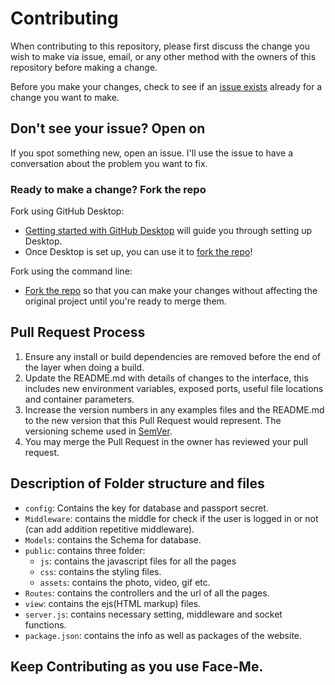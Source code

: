 # Contributing

When contributing to this repository, please first discuss the change you wish to make via issue,
email, or any other method with the owners of this repository before making a change.

Before you make your changes, check to see if an [issue exists]() already for a change you want to make.

## Don't see your issue? Open on
If you spot something new, open an issue. I'll use the issue to have a conversation about the problem you want to fix.

### Ready to make a change? Fork the repo

Fork using GitHub Desktop:

- [Getting started with GitHub Desktop](https://docs.github.com/en/desktop/installing-and-configuring-github-desktop/getting-started-with-github-desktop) will guide you through setting up Desktop.
- Once Desktop is set up, you can use it to [fork the repo](https://docs.github.com/en/desktop/contributing-and-collaborating-using-github-desktop/cloning-and-forking-repositories-from-github-desktop)!

Fork using the command line:

- [Fork the repo](https://docs.github.com/en/github/getting-started-with-github/fork-a-repo#fork-an-example-repository) so that you can make your changes without affecting the original project until you're ready to merge them.

## Pull Request Process

1. Ensure any install or build dependencies are removed before the end of the layer when doing a 
   build.
2. Update the README.md with details of changes to the interface, this includes new environment 
   variables, exposed ports, useful file locations and container parameters.
3. Increase the version numbers in any examples files and the README.md to the new version that this
   Pull Request would represent. The versioning scheme used in [SemVer](http://semver.org/).
4. You may merge the Pull Request in the owner has reviewed your pull request.

## Description of Folder structure and files
- `config`: Contains the key for database and passport secret.
- `Middleware`: contains the middle for check if the user is logged in or not (can add addition repetitive middleware).
- `Models`: contains the Schema for database.
- `public`: contains three folder:
  - `js`: contains the javascript files for all the pages
  - `css`: contains the styling files.
  - `assets`: contains the photo, video, gif etc.
- `Routes`: contains the controllers and the url of all the pages.
- `view`: contains the ejs(HTML markup) files.
- `server.js`: contains necessary setting, middleware and socket functions.
- `package.json`: contains the info as well as packages of the website.

## Keep Contributing as you use Face-Me.

